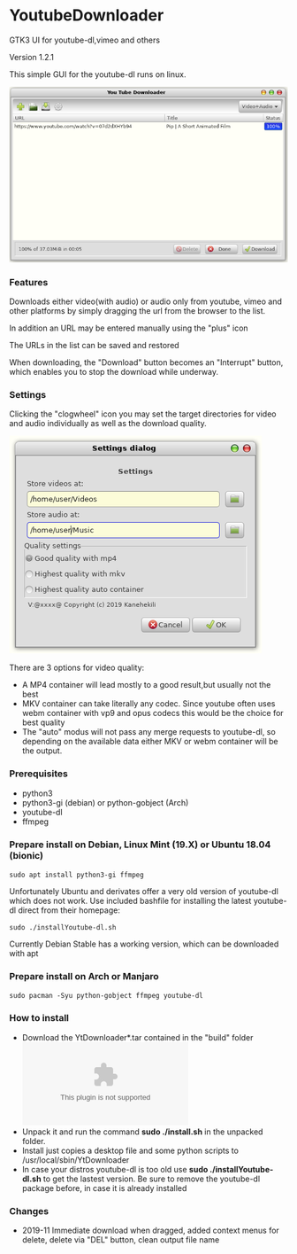 # YoutubeDownloader
GTK3 UI for youtube-dl,vimeo and others

Version 1.2.1

This simple GUI for the youtube-dl runs on linux. 

![Screenshot](./Yt.png)

### Features
Downloads either video(with audio) or audio only from youtube, vimeo and other platforms by simply dragging the url from the browser to the list. 

In addition an URL may be entered manually using the "plus" icon

The URLs in the list can be saved and restored

When downloading, the "Download" button becomes an "Interrupt" button, which enables you to stop the download while underway.

### Settings
Clicking the "clogwheel" icon you may set the target directories for video and audio individually as well as the download quality.

![Screenshot](./YtSettings.png)

There are 3 options for video quality:
* A MP4 container will lead mostly to a good result,but usually not the best
* MKV container can take literally any codec. Since youtube often uses webm container with vp9 and opus codecs this would be the choice for best quality
* The "auto" modus will not pass any merge requests to youtube-dl, so depending on the available data either MKV or webm container will be the output. 

### Prerequisites
  * python3
  * python3-gi (debian) or python-gobject (Arch)
  * youtube-dl
  * ffmpeg

### Prepare install on Debian, Linux Mint (19.X) or Ubuntu 18.04 (bionic) 
```
sudo apt install python3-gi ffmpeg
```
Unfortunately Ubuntu and derivates offer a very old version of youtube-dl which does not work. Use included bashfile for installing the latest youtube-dl direct from their homepage:

```
sudo ./installYoutube-dl.sh
```
Currently Debian Stable has a working version, which can be downloaded with apt
### Prepare install on Arch or Manjaro
```
sudo pacman -Syu python-gobject ffmpeg youtube-dl
```

### How to install
* Download the YtDownloader*.tar contained in the "build" folder ![here](build/YtDownloader1.2.1.tar)
* Unpack it and run the command  **sudo ./install.sh** in the unpacked folder.
* Install just copies a desktop file and some python scripts to /usr/local/sbin/YtDownloader
* In case your distros youtube-dl is too old use **sudo ./installYoutube-dl.sh** to get the lastest version. Be sure to remove the youtube-dl package before, in case it is already installed

### Changes
 * 2019-11 Immediate download when dragged, added context menus for delete, delete via "DEL" button, clean output file name   

